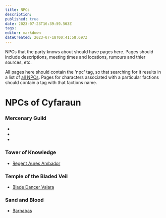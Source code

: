```yaml
---
title: NPCs
description: 
published: true
date: 2023-07-23T16:39:59.563Z
tags: 
editor: markdown
dateCreated: 2023-07-18T00:41:58.697Z
---
```


NPCs that the party knows about should have pages here. Pages should include descriptions, meeting times and locations, rumours and thier sources, etc.

All pages here should contain the 'npc' tag, so that searching for it results in a list of [all NPCs](https://dwiki.whateverishere.net/t/npc?sort=title).
Pages for characters associated with a particular factions should contain a tag with that factions name.

# NPCs of Cyfaraun
### Mercenary Guild
-
-
-

### Tower of Knowledge
- [Regent Aures Ambador](/npcs/new-page)

### Temple of the Bladed Veil
- [Blade Dancer Valara](/npcs/Blade_Dancer_Valara)

### Sand and Blood
- [Barnabas](/npcs/barnabas)
